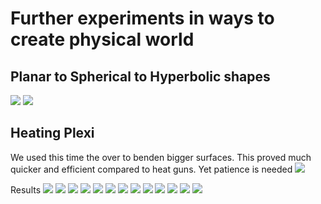 # Further experiments in ways to create physical world


## Planar to Spherical to Hyperbolic shapes
![](/Devlog/img/jpg/2023-05-10-devlog-2577.jpeg)
![](/Devlog/img/jpg/2023-05-10-devlog-2578.jpeg)



## Heating Plexi

We used this time the over to benden bigger surfaces. This proved much quicker and efficient compared to heat guns.
Yet patience is needed
![](/Devlog/img/jpg/2023-05-10-devlog-2559.jpeg)

Results
![](/Devlog/img/jpg/2023-05-10-devlog-2570.jpeg)
![](/Devlog/img/jpg/2023-05-10-devlog-2579.jpeg)
![](/Devlog/img/jpg/2023-05-10-devlog-2580.jpeg)
![](/Devlog/img/jpg/2023-05-10-devlog-2581.jpeg)
![](/Devlog/img/jpg/2023-05-10-devlog-2582.jpeg)
![](/Devlog/img/jpg/2023-05-10-devlog-2583.jpeg)
![](/Devlog/img/jpg/2023-05-10-devlog-2585.jpeg)
![](/Devlog/img/jpg/2023-05-10-devlog-2588.jpeg)
![](/Devlog/img/jpg/2023-05-10-devlog-2590.jpeg)
![](/Devlog/img/jpg/2023-05-10-devlog-2592.jpeg)
![](/Devlog/img/jpg/2023-05-10-devlog-2595.jpeg)
![](/Devlog/img/jpg/2023-05-10-devlog-2596.jpeg)
![](/Devlog/img/jpg/2023-05-10-devlog-2599.jpeg)